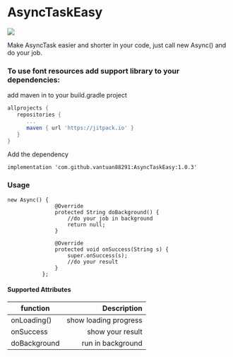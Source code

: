 # AsyncTaskEasy
[![](https://jitpack.io/v/vantuan88291/AsyncTaskEasy.svg)](https://jitpack.io/#vantuan88291/AsyncTaskEasy)

Make AsyncTask easier and shorter in your code, just call new Async() and do your job.
### To use font resources add support library to your dependencies:
add maven in to your build.gradle project

```gradle
allprojects {
   repositories {
      ...
      maven { url 'https://jitpack.io' }
   }
}
```

Add the dependency

`implementation 'com.github.vantuan88291:AsyncTaskEasy:1.0.3'`

### Usage
```
new Async() {
               @Override
               protected String doBackground() {
                   //do your job in background
                   return null;
               }

               @Override
               protected void onSuccess(String s) {
                   super.onSuccess(s);
                   //do your result
               }
           };
```



####  Supported Attributes
 function            | Description  |
| ------------- | -----:|
| onLoading()      | show loading progress |
| onSuccess     | show your result |
| doBackground | run in background |